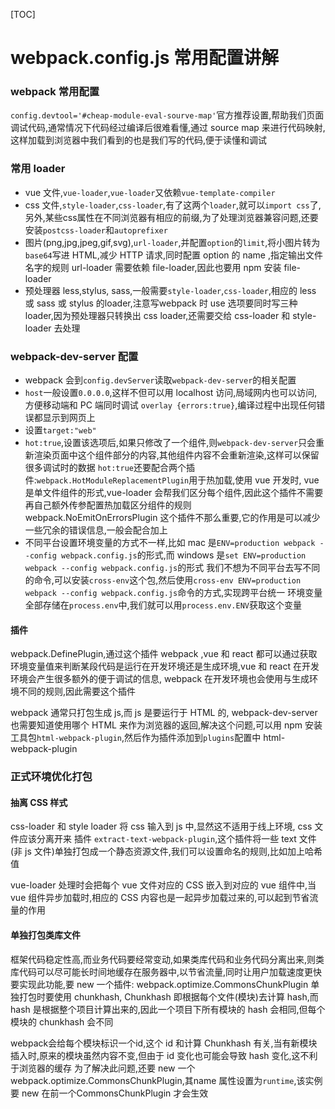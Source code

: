 [TOC]
# webpack.config.js 常用配置讲解

### webpack 常用配置
`config.devtool='#cheap-module-eval-sourve-map'`官方推荐设置,帮助我们页面调试代码,通常情况下代码经过编译后很难看懂,通过 source map 来进行代码映射,这样加载到浏览器中我们看到的也是我们写的代码,便于读懂和调试

### 常用 loader
* vue 文件,`vue-loader`,`vue-loader`又依赖`vue-template-compiler`
* css 文件,`style-loader`,`css-loader`,有了这两个`loader`,就可以`import css`了,另外,某些css属性在不同浏览器有相应的前缀,为了处理浏览器兼容问题,还要安装`postcss-loader`和`autoprefixer`
* 图片(png,jpg,jpeg,gif,svg),`url-loader`,并配置`option`的`limit`,将小图片转为`base64`写进 HTML,减少 HTTP 请求,同时配置 option 的 name ,指定输出文件名字的规则
url-loader 需要依赖 file-loader,因此也要用 npm 安装 file-loader
* 预处理器 less,stylus, sass,一般需要`style-loader`,`css-loader`,相应的 less 或 sass 或 stylus 的loader,注意写webpack 时 use 选项要同时写三种 loader,因为预处理器只转换出 css loader,还需要交给 css-loader 和 style-loader 去处理

### webpack-dev-server 配置
* webpack 会到`config.devServer`读取`webpack-dev-server`的相关配置
* `host`一般设置`0.0.0.0`,这样不但可以用 localhost 访问,局域网内也可以访问,方便移动端和 PC 端同时调试
`overlay {errors:true}`,编译过程中出现任何错误都显示到网页上
* 设置`target:"web"`
* `hot:true`,设置该选项后,如果只修改了一个组件,则`webpack-dev-server`只会重新渲染页面中这个组件部分的内容,其他组件内容不会重新渲染,这样可以保留很多调试时的数据
`hot:true`还要配合两个插件:`webpack.HotModuleReplacementPlugin`用于热加载,使用 vue 开发时, vue 是单文件组件的形式,vue-loader 会帮我们区分每个组件,因此这个插件不需要再自己额外传参配置热加载区分组件的规则
webpack.NoEmitOnErrorsPlugin 这个插件不那么重要,它的作用是可以减少一些冗余的错误信息,一般会配合加上
* 不同平台设置环境变量的方式不一样,比如 mac 是`ENV=production webpack --config webpack.config.js`的形式,而 windows 是`set ENV=production webpack --config webpack.config.js`的形式
我们不想为不同平台去写不同的命令,可以安装`cross-env`这个包,然后使用`cross-env ENV=production webpack --config webpack.config.js`命令的方式,实现跨平台统一
环境变量全部存储在`process.env`中,我们就可以用`process.env.ENV`获取这个变量


#### 插件
webpack.DefinePlugin,通过这个插件 webpack ,vue 和 react 都可以通过获取环境变量值来判断某段代码是运行在开发环境还是生成环境,vue 和 react 在开发环境会产生很多额外的便于调试的信息, webpack 在开发环境也会使用与生成环境不同的规则,因此需要这个插件

webpack 通常只打包生成 js,而 js 是要运行于 HTML 的, webpack-dev-server 也需要知道使用哪个 HTML 来作为浏览器的返回,解决这个问题,可以用 npm 安装工具包`html-webpack-plugin`,然后作为插件添加到`plugins`配置中
html-webpack-plugin


### 正式环境优化打包
#### 抽离 CSS 样式
css-loader 和 style loader 将 css 输入到 js 中,显然这不适用于线上环境, css 文件应该分离开来
插件
`extract-text-webpack-plugin`,这个插件将一些 text 文件(非 js 文件)单独打包成一个静态资源文件,我们可以设置命名的规则,比如加上哈希值

vue-loader 处理时会把每个 vue 文件对应的 CSS 嵌入到对应的 vue 组件中,当 vue 组件异步加载时,相应的 CSS 内容也是一起异步加载过来的,可以起到节省流量的作用

#### 单独打包类库文件
框架代码稳定性高,而业务代码要经常变动,如果类库代码和业务代码分离出来,则类库代码可以尽可能长时间地缓存在服务器中,以节省流量,同时让用户加载速度更快
要实现此功能,要 new 一个插件: webpack.optimize.CommonsChunkPlugin
单独打包时要使用 chunkhash, Chunkhash 即根据每个文件(模块)去计算 hash,而 hash 是根据整个项目计算出来的,因此一个项目下所有模块的 hash 会相同,但每个模块的 chunkhash 会不同

webpack会给每个模块标识一个id,这个 id 和计算 Chunkhash 有关,当有新模块插入时,原来的模块虽然内容不变,但由于 id 变化也可能会导致 hash 变化,这不利于浏览器的缓存
为了解决此问题,还要 new 一个 webpack.optimize.CommonsChunkPlugin,其name 属性设置为`runtime`,该实例要 new 在前一个CommonsChunkPlugin 才会生效

